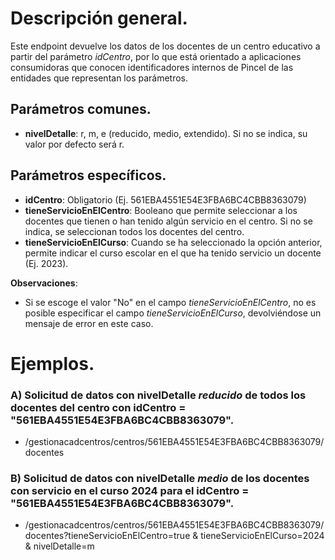 # Descripción general.

Este endpoint devuelve los datos de los docentes de un centro educativo a partir del parámetro _idCentro_, por lo que está orientado a aplicaciones consumidoras que conocen identificadores internos de Pincel de las entidades que representan los parámetros.

## Parámetros comunes.
* **nivelDetalle**: r, m, e (reducido, medio, extendido). Si no se indica, su valor por defecto será r.

## Parámetros específicos.

* **idCentro**: Obligatorio (Ej. 561EBA4551E54E3FBA6BC4CBB8363079)
* **tieneServicioEnElCentro**: Booleano que permite seleccionar a los docentes que tienen o han tenido algún servicio en el centro. Si no se indica, se seleccionan todos los docentes del centro.
* **tieneServicioEnElCurso**: Cuando se ha seleccionado la opción anterior, permite indicar el curso escolar en el que ha tenido servicio un docente (Ej. 2023).

**Observaciones**:
* Si se escoge el valor "No" en el campo _tieneServicioEnElCentro_, no es posible especificar el campo _tieneServicioEnElCurso_, devolviéndose un mensaje de error en este caso.

# Ejemplos.
### A) Solicitud de datos con nivelDetalle *reducido* de todos los docentes del centro con idCentro = "561EBA4551E54E3FBA6BC4CBB8363079".
* /gestionacadcentros/centros/561EBA4551E54E3FBA6BC4CBB8363079/docentes

### B) Solicitud de datos con nivelDetalle *medio* de los docentes con servicio en el curso 2024 para el idCentro = "561EBA4551E54E3FBA6BC4CBB8363079".
* /gestionacadcentros/centros/561EBA4551E54E3FBA6BC4CBB8363079/docentes?tieneServicioEnElCentro=true & tieneServicioEnElCurso=2024 & nivelDetalle=m


